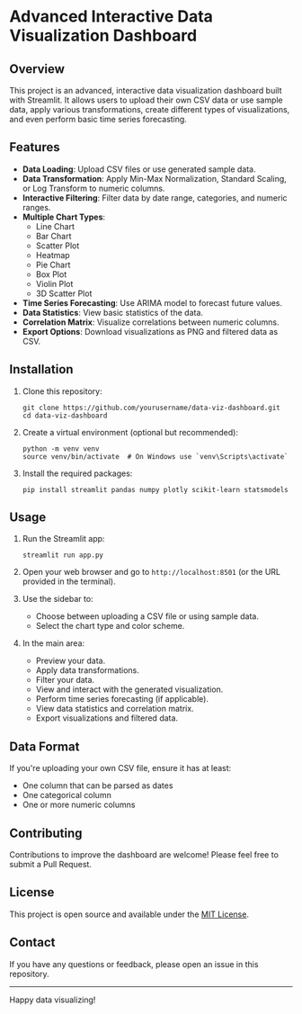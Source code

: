 # Advanced Interactive Data Visualization Dashboard

## Overview

This project is an advanced, interactive data visualization dashboard built with Streamlit. It allows users to upload their own CSV data or use sample data, apply various transformations, create different types of visualizations, and even perform basic time series forecasting.

## Features

- **Data Loading**: Upload CSV files or use generated sample data.
- **Data Transformation**: Apply Min-Max Normalization, Standard Scaling, or Log Transform to numeric columns.
- **Interactive Filtering**: Filter data by date range, categories, and numeric ranges.
- **Multiple Chart Types**:
  - Line Chart
  - Bar Chart
  - Scatter Plot
  - Heatmap
  - Pie Chart
  - Box Plot
  - Violin Plot
  - 3D Scatter Plot
- **Time Series Forecasting**: Use ARIMA model to forecast future values.
- **Data Statistics**: View basic statistics of the data.
- **Correlation Matrix**: Visualize correlations between numeric columns.
- **Export Options**: Download visualizations as PNG and filtered data as CSV.

## Installation

1. Clone this repository:
   ```
   git clone https://github.com/yourusername/data-viz-dashboard.git
   cd data-viz-dashboard
   ```

2. Create a virtual environment (optional but recommended):
   ```
   python -m venv venv
   source venv/bin/activate  # On Windows use `venv\Scripts\activate`
   ```

3. Install the required packages:
   ```
   pip install streamlit pandas numpy plotly scikit-learn statsmodels
   ```

## Usage

1. Run the Streamlit app:
   ```
   streamlit run app.py
   ```

2. Open your web browser and go to `http://localhost:8501` (or the URL provided in the terminal).

3. Use the sidebar to:
   - Choose between uploading a CSV file or using sample data.
   - Select the chart type and color scheme.

4. In the main area:
   - Preview your data.
   - Apply data transformations.
   - Filter your data.
   - View and interact with the generated visualization.
   - Perform time series forecasting (if applicable).
   - View data statistics and correlation matrix.
   - Export visualizations and filtered data.

## Data Format

If you're uploading your own CSV file, ensure it has at least:
- One column that can be parsed as dates
- One categorical column
- One or more numeric columns

## Contributing

Contributions to improve the dashboard are welcome! Please feel free to submit a Pull Request.

## License

This project is open source and available under the [MIT License](LICENSE).

## Contact

If you have any questions or feedback, please open an issue in this repository.

---

Happy data visualizing!
